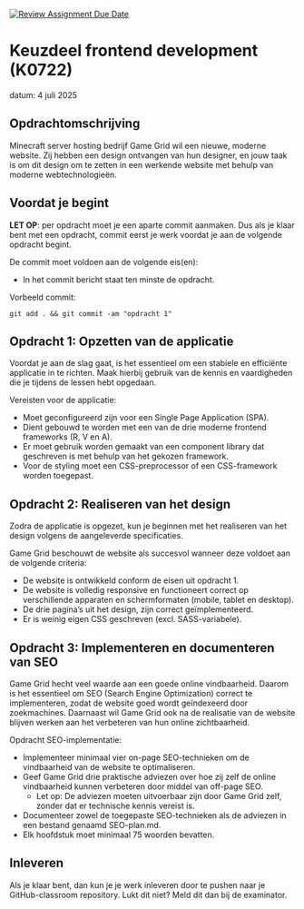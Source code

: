 [![Review Assignment Due Date](https://classroom.github.com/assets/deadline-readme-button-22041afd0340ce965d47ae6ef1cefeee28c7c493a6346c4f15d667ab976d596c.svg)](https://classroom.github.com/a/91Fr_t0f)
# Keuzdeel frontend development (K0722)
datum: 4 juli 2025

## Opdrachtomschrijving
Minecraft server hosting bedrijf Game Grid wil een nieuwe, moderne website. Zij hebben een design ontvangen van hun designer, en jouw taak is om dit design om te zetten in een werkende website met behulp van moderne webtechnologieën.

## Voordat je begint
**LET OP**: per opdracht moet je een aparte commit aanmaken. Dus als je klaar bent met een opdracht, commit eerst je werk voordat je aan de volgende opdracht begint.

De commit moet voldoen aan de volgende eis(en):
- In het commit bericht staat ten minste de opdracht.

Vorbeeld commit:
```
git add . && git commit -am "opdracht 1"
```

## Opdracht 1: Opzetten van de applicatie
Voordat je aan de slag gaat, is het essentieel om een stabiele en efficiënte applicatie in te richten. Maak hierbij gebruik van de kennis en vaardigheden die je tijdens de lessen hebt opgedaan.

Vereisten voor de applicatie:
- Moet geconfigureerd zijn voor een Single Page Application (SPA).
- Dient gebouwd te worden met een van de drie moderne frontend frameworks (R, V en A).
- Er moet gebruik worden gemaakt van een component library dat geschreven is met behulp van het gekozen framework.
- Voor de styling moet een CSS-preprocessor of een CSS-framework worden toegepast.

## Opdracht 2: Realiseren van het design
Zodra de applicatie is opgezet, kun je beginnen met het realiseren van het design volgens de aangeleverde specificaties.

Game Grid beschouwt de website als succesvol wanneer deze voldoet aan de volgende criteria:
- De website is ontwikkeld conform de eisen uit opdracht 1.
- De website is volledig responsive en functioneert correct op verschillende apparaten en schermformaten (mobile, tablet en desktop).
- De drie pagina’s uit het design, zijn correct geïmplementeerd.
- Er is weinig eigen CSS geschreven (excl. SASS-variabele).

## Opdracht 3: Implementeren en documenteren van SEO
Game Grid hecht veel waarde aan een goede online vindbaarheid. Daarom is het essentieel om SEO (Search Engine Optimization) correct te implementeren, zodat de website goed wordt geïndexeerd door zoekmachines. Daarnaast wil Game Grid ook na de realisatie van de website blijven werken aan het verbeteren van hun online zichtbaarheid.

Opdracht SEO-implementatie:
- Implementeer minimaal vier on-page SEO-technieken om de vindbaarheid van de website te optimaliseren.
- Geef Game Grid drie praktische adviezen over hoe zij zelf de online vindbaarheid kunnen verbeteren door middel van off-page SEO.
  - Let op: De adviezen moeten uitvoerbaar zijn door Game Grid zelf, zonder dat er technische kennis vereist is.
- Documenteer zowel de toegepaste SEO-technieken als de adviezen in een bestand genaamd SEO-plan.md.
- Elk hoofdstuk moet minimaal 75 woorden bevatten.

## Inleveren
Als je klaar bent, dan kun je je werk inleveren door te pushen naar je GitHub-classroom repository. Lukt dit niet? Meld dit dan bij de examinator.
